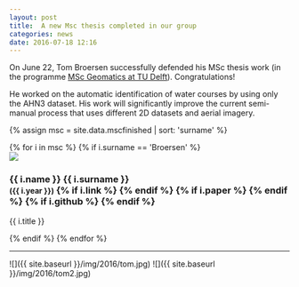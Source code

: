 ```yaml
---
layout: post
title:  A new Msc thesis completed in our group
categories: news
date: 2016-07-18 12:16
---
```




On June 22, Tom Broersen successfully defended his MSc thesis work (in the programme [MSc Geomatics at TU Delft](http://geomatics.tudelft.nl)). 
Congratulations!

He worked on the automatic identification of water courses by using only the AHN3 dataset.
His work will significantly improve the current semi-manual process that uses different 2D datasets and aerial imagery.

{% assign msc = site.data.mscfinished | sort: 'surname' %}

<div class="row">
{% for i in msc %}
{% if i.surname == 'Broersen' %}
  <div class="col-sm-4 col-md-3">
    <div class="thumbnail">
      <a href="{{ i.link }}"><img src="{{ "/img/msc/" | append: i.image | prepend: site.baseurl }}"/></a>
      <div class="caption">
        <h3>
          {{ i.name }} {{ i.surname }} 
          <br />
          <small>({{ i.year }})</small>
        {% if i.link %}
          <small><a href="{{ i.link }}"><i class="fa fa-book" title="thesis"></i></a></small>
        {% endif %}
        {% if i.paper %}
          <small><a href="{{ i.paper }}"><i class="fa fa-file-text" title="paper"></i></a></small>
        {% endif %}
        {% if i.github %}
          <small><a href="{{ i.github }}"><i class="fa fa-github" title="github"></i></a></small> 
        {% endif %}
        </h3>
        <p>{{ i.title }}</p>
      </div>
    </div>
  </div>
{% endif %}
{% endfor %}
</div>

- - -

![]({{ site.baseurl }}/img/2016/tom.jpg)
![]({{ site.baseurl }}/img/2016/tom2.jpg)
